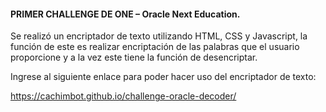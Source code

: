 #### PRIMER CHALLENGE DE ONE – Oracle Next Education.

Se realizó un encriptador de texto utilizando HTML, CSS y Javascript, la función de este es realizar encriptación de las palabras que el usuario proporcione y a la vez este tiene la función de desencriptar.

Ingrese al siguiente enlace para poder hacer uso del encriptador de texto:

https://cachimbot.github.io/challenge-oracle-decoder/
